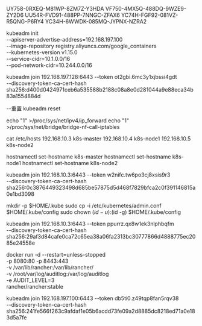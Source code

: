 UY758-0RXEQ-M81WP-8ZM7Z-Y3HDA
VF750-4MX5Q-488DQ-9WZE9-ZY2D6
UU54R-FVD91-488PP-7NNGC-ZFAX6
YC74H-FGF92-081VZ-R5QNG-P6RY4
YC34H-6WWDK-085MQ-JYPNX-NZRA2


kubeadm init \
--apiserver-advertise-address=192.168.197.100 \
--image-repository registry.aliyuncs.com/google_containers \
--kubernetes-version v1.15.0 \
--service-cidr=10.1.0.0/16 \
--pod-network-cidr=10.244.0.0/16




kubeadm join 192.168.197.128:6443 --token ot2gbi.6mc3y1xjbssi4gdt \
    --discovery-token-ca-cert-hash sha256:d400d0424971ceb6a535588b2188c08a8e0d281044a9e88eca34b83a1554884d

--重置
kubeadm reset

echo "1" >/proc/sys/net/ipv4/ip_forward
echo "1" >/proc/sys/net/bridge/bridge-nf-call-iptables


cat /etc/hosts
192.168.10.3 k8s-master
192.168.10.4 k8s-node1
192.168.10.5 k8s-node2


hostnamectl set-hostname k8s-master
hostnamectl set-hostname k8s-node1
hostnamectl set-hostname k8s-node2


kubeadm join 192.168.10.3:6443 --token w2nifc.tw6po3cj8xsis9r3 \
    --discovery-token-ca-cert-hash sha256:0c3876449323498d685be57875d5d468f7829bfca2c0f391146815a0e1bd3098



mkdir -p $HOME/.kube
sudo cp -i /etc/kubernetes/admin.conf $HOME/.kube/config
sudo chown $(id -u):$(id -g) $HOME/.kube/config

kubeadm join 192.168.10.3:6443 --token ppurrz.qx8w1ek3nlphbqfm \
    --discovery-token-ca-cert-hash sha256:29af3d84cafe0ca72c65ea38a06fa2313bc30777866d4888775ec2085e24558e


docker run -d --restart=unless-stopped \
-p 8080:80 -p 8443:443 \
-v  /var/lib/rancher:/var/lib/rancher/ \
-v /root/var/log/auditlog:/var/log/auditlog \
-e AUDIT_LEVEL=3 \
rancher/rancher:stable


kubeadm join 192.168.197.100:6443 --token db5ti0.z49tqp8fan5rqv38 \
    --discovery-token-ca-cert-hash sha256:241fe566f263c9afdaf1e05b6acdd73fe09a2d8885dc8218ed71a0e183d5a7fe


